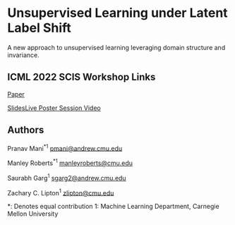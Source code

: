 # Unsupervised Learning under Latent Label Shift
A new approach to unsupervised learning leveraging domain structure and invariance.

## ICML 2022 SCIS Workshop Links
[Paper](https://openreview.net/pdf?id=CbxgFfEEP7P)

[SlidesLive Poster Session Video](https://icml.cc/virtual/2022/workshop/13461#wse-detail-19178)

## Authors

Pranav Mani<sup>*</sup><sup>1</sup>
pmani@andrew.cmu.edu

Manley Roberts<sup>*</sup><sup>1</sup>
manleyroberts@cmu.edu
  
Saurabh Garg<sup>1</sup>
sgarg2@andrew.cmu.edu
  
Zachary C. Lipton<sup>1</sup>
zlipton@cmu.edu

\*: Denotes equal contribution
1: Machine Learning Department, Carnegie Mellon University

